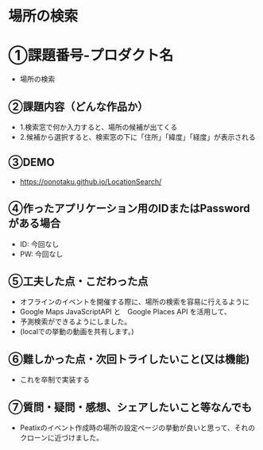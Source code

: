 # 場所の検索
# ①課題番号-プロダクト名
- 場所の検索

## ②課題内容（どんな作品か）
- 1.検索窓で何か入力すると、場所の候補が出てくる
- 2.候補から選択すると、検索窓の下に「住所」「緯度」「経度」が表示される

## ③DEMO
- https://oonotaku.github.io/LocationSearch/

## ④作ったアプリケーション用のIDまたはPasswordがある場合
- ID: 今回なし
- PW: 今回なし

## ⑤工夫した点・こだわった点
- オフラインのイベントを開催する際に、場所の検索を容易に行えるように
- Google Maps JavaScriptAPI と　Google Places API を活用して、
- 予測検索ができるようにしました。
- (localでの挙動の動画を共有します。)

## ⑥難しかった点・次回トライしたいこと(又は機能)
- これを卒制で実装する

## ⑦質問・疑問・感想、シェアしたいこと等なんでも
- Peatixのイベント作成時の場所の設定ページの挙動が良いと思って、それのクローンに近づけました。
